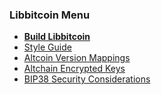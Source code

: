 ### Libbitcoin Menu
* **[Build Libbitcoin](Build)**
* [Style Guide](Style-Guide)
* [Altcoin Version Mappings](Altcoin-Version-Mappings)
* [Altchain Encrypted Keys](Altchain-Encrypted-Private-Keys)
* [BIP38 Security Considerations](BIP38-Security-Considerations)
